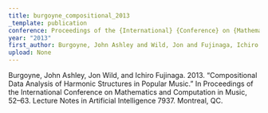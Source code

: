 ```yaml
---
title: burgoyne_compositional_2013
_template: publication
conference: Proceedings of the {International} {Conference} on {Mathematics} and {Computation} in {Music}
year: "2013"
first_author: Burgoyne, John Ashley and Wild, Jon and Fujinaga, Ichiro
upload: None
---
```

Burgoyne, John Ashley, Jon Wild, and Ichiro Fujinaga. 2013. “Compositional Data Analysis of Harmonic Structures in Popular Music.” In Proceedings of the International Conference on Mathematics and Computation in Music, 52–63. Lecture Notes in Artificial Intelligence 7937. Montreal, QC.